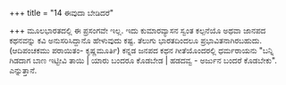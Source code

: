 +++
title = "14 ಈವುದಾ ಬೇಡಿದರೆ"

+++
ಮೂಲಭಾರತದಲ್ಲಿ ಈ ಪ್ರಸಂಗವೇ ಇಲ್ಲ. ಇದು ಕುಮಾರವ್ಯಾಸನ ಸ್ವಂತ ಕಲ್ಪನೆಯೊ ಅಥವಾ ಜಾನಪದ ಕಥನವನ್ನು ಕವಿ ಅನುಸರಿಸಿದ್ದಾನೊ ಹೇಳುವುದು ಕಷ್ಟ. ತೆಲುಗು ಭಾರತದಿಂದಲೂ ಪ್ರಭಾವಿತನಾಗಿರಬಹುದು. (ಆದಿಪಂಚಕಮು ಪರಾಯಿತಂ- ಕೃಷ್ಣಮೂರ್ತಿ) ಕನ್ನಡ ಜನಪದ ಕಥನ ಗೀತೆಯೊಂದರಲ್ಲಿ ಧರ್ಮರಾಯನು "ಬನ್ನಿ ಗಿಡದಾಗ ಬಾಣ ಇಟ್ಟೀವಿ ತಾಯಿ | ಯಾರು ಬಂದರೂ ಕೊಡಬೇಡ | ಹಡದವ್ವ - ಅರ್ಜುನ ಬಂದರೆ ಕೊಡಬೇಕು". ಎನ್ನುತ್ತಾನೆ.